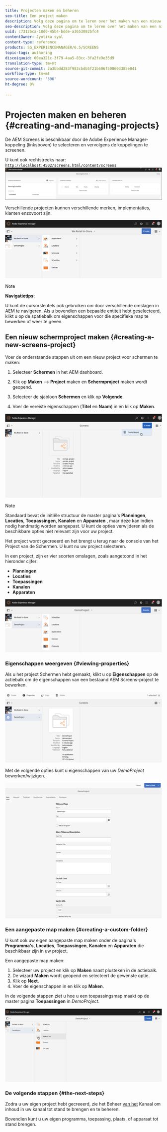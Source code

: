 ```yaml
---
title: Projecten maken en beheren
seo-title: Een project maken
description: Volg deze pagina om te leren over het maken van een nieuw project Screens.
seo-description: Volg deze pagina om te leren over het maken van een nieuw project Screens.
uuid: c73126ca-18d0-45b4-bdde-a3653082bfc4
contentOwner: Jyotika syal
content-type: reference
products: SG_EXPERIENCEMANAGER/6.5/SCREENS
topic-tags: authoring
discoiquuid: 00ea321c-3f79-4aa5-83cc-3fa2fe9e35d9
translation-type: tm+mt
source-git-commit: 2a3bbdd283f983cbdb5f21b606f508603385e041
workflow-type: tm+mt
source-wordcount: '396'
ht-degree: 0%

---
```



# Projecten maken en beheren {#creating-and-managing-projects}

De AEM Screens is beschikbaar door de Adobe Experience Manager-koppeling (linksboven) te selecteren en vervolgens de koppelingen te screenen.

U kunt ook rechtstreeks naar: `http://localhost:4502/screens.html/content/screens`
![chlimage_1-14](assets/chlimage_1-14.png)

Verschillende projecten kunnen verschillende merken, implementaties, klanten enzovoort zijn.

![screen_shot_2018-08-23at105748am](assets/screen_shot_2018-08-23at105748am.png)

>[!NOTE]
>
>**Navigatietips:**
>
>U kunt de cursorsleutels ook gebruiken om door verschillende omslagen in AEM te navigeren. Als u bovendien een bepaalde entiteit hebt geselecteerd, klikt u op de spatiebalk om eigenschappen voor die specifieke map te bewerken of weer te geven.

## Een nieuw schermproject maken {#creating-a-new-screens-project}

Voer de onderstaande stappen uit om een nieuw project voor schermen te maken:

1. Selecteer **Schermen** in het AEM dashboard.
1. Klik op **Maken** —> **Project** maken en **Schermproject** maken wordt geopend.

1. Selecteer de sjabloon **Schermen** en klik op **Volgende**.

1. Voer de vereiste eigenschappen (**Titel** en **Naam**) in en klik op **Maken**.

![player1](assets/player1.gif)

>[!NOTE]
>
>Standaard bevat de initiële structuur de master pagina&#39;s **Planningen**, **Locaties**, **Toepassingen**, **Kanalen** en **Apparaten** , maar deze kan indien nodig handmatig worden aangepast. U kunt de opties verwijderen als de beschikbare opties niet relevant zijn voor uw project.

Het project wordt gecreeerd en het brengt u terug naar de console van het Project van de Schermen. U kunt nu uw project selecteren.

In een project, zijn er vier soorten omslagen, zoals aangetoond in het hieronder cijfer:

* **Planningen**
* **Locaties**
* **Toepassingen**
* **Kanalen**
* **Apparaten**

![screen_shot_2018-08-23at110114am](assets/screen_shot_2018-08-23at110114am.png)

### Eigenschappen weergeven {#viewing-properties}

Als u het project Schermen hebt gemaakt, klikt u op **Eigenschappen** op de actiebalk om de eigenschappen van een bestaand AEM Screens-project te bewerken.

![screen_shot_2018-08-23at110211am](assets/screen_shot_2018-08-23at110211am.png)

Met de volgende opties kunt u eigenschappen van uw *DemoProject* bewerken/wijzigen.

![screen_shot_2018-08-23at110409am](assets/screen_shot_2018-08-23at110409am.png)

### Een aangepaste map maken {#creating-a-custom-folder}

U kunt ook uw eigen aangepaste map maken onder de pagina&#39;s **Programma&#39;s**, **Locaties**, **Toepassingen**, **Kanalen** en **Apparaten** die beschikbaar zijn in uw project.

Een aangepaste map maken:

1. Selecteer uw project en klik op **Maken** naast plusteken in de actiebalk.
1. De wizard **Maken** wordt geopend en selecteert de gewenste optie.
1. Klik op **Next**.
1. Voer de eigenschappen in en klik op **Maken**.

In de volgende stappen ziet u hoe u een toepassingsmap maakt op de master pagina **Toepassingen** in *DemoProject*.

![player2-1](assets/player2-1.gif)

### De volgende stappen {#the-next-steps}

Zodra u uw eigen project hebt gecreeerd, zie het Beheer [van het](managing-channels.md) Kanaal om inhoud in uw kanaal tot stand te brengen en te beheren.

Bovendien kunt u uw eigen programma, toepassing, plaats, of apparaat tot stand brengen.
